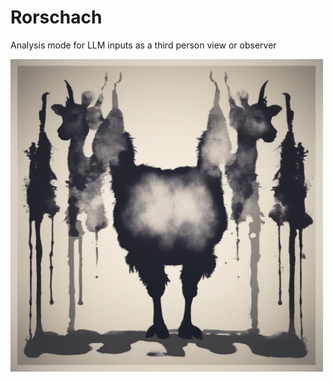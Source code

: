 # Rorschach
Analysis mode for LLM inputs as a third person view or observer

<img src="SDXL-rorschach-llama.png" width="500px">
